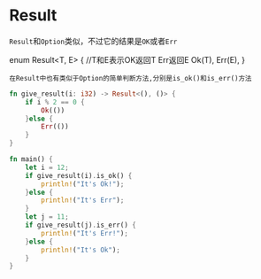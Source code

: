 # Result

`Result`和`Option`类似，不过它的结果是`OK`或者`Err`

enum Result<T, E> {   //T和E表示OK返回T Err返回E
    Ok(T), 
    Err(E),
}

`在Result中也有类似于Option的简单判断方法,分别是is_ok()和is_err()方法`

```rust
fn give_result(i: i32) -> Result<(), ()> {
    if i % 2 == 0 {
        Ok(())
    }else {
        Err(())
    }
}

fn main() {
    let i = 12;
    if give_result(i).is_ok() {
        println!("It's Ok!");
    }else {
        println!("It's Err");
    }
    let j = 11;
    if give_result(j).is_err() {
        println!("It's Err!");
    }else {
        println!("It's Ok");
    }
}

```